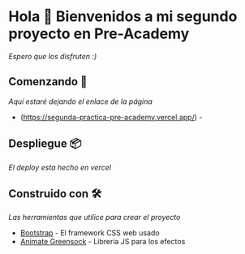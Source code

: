 # Hola 👋 Bienvenidos a mi segundo proyecto en Pre-Academy

_Espero que los disfruten :)_

## Comenzando 🚀

_Aquí estaré dejando el enlace de la página_

- (https://segunda-practica-pre-academy.vercel.app/) -

## Despliegue 📦

_El deploy esta hecho en vercel_

## Construido con 🛠️

_Las herramientas que utilice para crear el proyecto_

- [Bootstrap](https://getbootstrap.com/docs/5.0/getting-started/introduction/) - El framework CSS web usado
- [Animate Greensock](https://greensock.com/) - Libreria JS para los efectos
